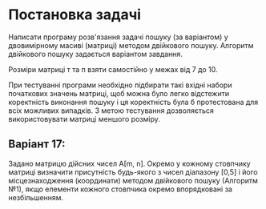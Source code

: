 # Постановка задачі

Написати програму розв'язання задачі пошуку (за варіантом) у двовимірному масиві (матриці) методом двійкового пошуку. Алгоритм двійкового пошуку задається варіантом завдання.

Розміри матриці т та п взяти самостійно у межах від 7 до 10.

При тестуванні програми необхідно підбирати такі вхідні набори початкових значень матриці, щоб можна було легко відстежити коректність виконання пошуку і ця коректність була б протестована для всіх можливих випадків. З метою тестування дозволяється використовувати матриці меншого розміру.




## Варіант 17: 

Задано матрицю дійсних чисел А[m, n]. Окремо у кожному стовпчику матриці визначити присутність будь-якого з чисел діапазону [0,5] і його місцезнаходження (координати) методом двійкового пошуку (Алгоритм №1), якщо елементи кожного стовпчика окремо впорядковані за незбільшенням.

